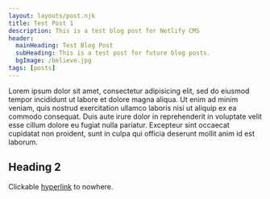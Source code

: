 ```yaml
---
layout: layouts/post.njk
title: Test Post 1
description: This is a test blog post for Netlify CMS
header:
  mainHeading: Test Blog Post
  subHeading: This is a test post for future blog posts.
  bgImage: /believe.jpg
tags: [posts]
---
```


Lorem ipsum dolor sit amet, consectetur adipisicing elit, sed do eiusmod tempor incididunt ut labore et dolore magna aliqua. Ut enim ad minim veniam, quis nostrud exercitation ullamco laboris nisi ut aliquip ex ea commodo consequat. Duis aute irure dolor in reprehenderit in voluptate velit esse cillum dolore eu fugiat nulla pariatur. Excepteur sint occaecat cupidatat non proident, sunt in culpa qui officia deserunt mollit anim id est laborum.

## Heading 2

Clickable [hyperlink](/#) to nowhere.
